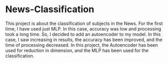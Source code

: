 # News-Classification

This project is about the classification of subjects in the News. 
For the first time, I have used just MLP. In this case, accuracy was low and processing took a long time.
So, I decided to add an autoencoder to my model. In this case, I saw increasing in results, the accuracy has been improved, and the time of processing decreased.
In this project, the Autoencoder has been used for reduction in dimension, and the MLP has been used for the classification.
